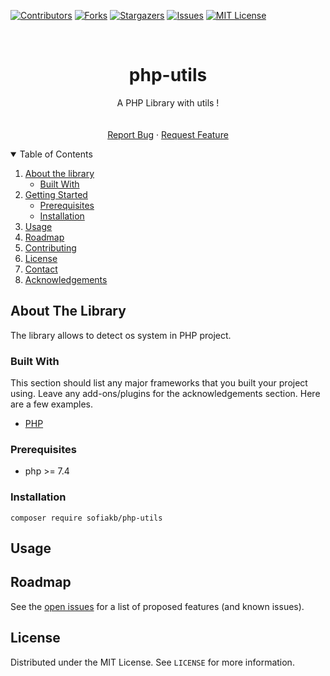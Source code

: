 [![Contributors][contributors-shield]][contributors-url]
[![Forks][forks-shield]][forks-url]
[![Stargazers][stars-shield]][stars-url]
[![Issues][issues-shield]][issues-url]
[![MIT License][license-shield]][license-url]

[comment]: <> ([![LinkedIn][linkedin-shield]][linkedin-url])



<!-- PROJECT LOGO -->
<br />
<p align="center">

  <h1 align="center">php-utils</h1>

  <p align="center">
      A PHP Library with utils !
      <br />
      <!--<a href="https://github.com/sofiakb/php-utils"><strong>Explore the docs »</strong></a>-->
      <br />
      <br />
      <a href="https://github.com/sofiakb/php-utils/issues">Report Bug</a>
      ·
      <a href="https://github.com/sofiakb/php-utils/issues">Request Feature</a>
  </p>

</p>



<!-- TABLE OF CONTENTS -->
<details open="open">
  <summary>Table of Contents</summary>
  <ol>
    <li>
      <a href="#about-the-project">About the library</a>
      <ul>
        <li><a href="#built-with">Built With</a></li>
      </ul>
    </li>
    <li>
      <a href="#getting-started">Getting Started</a>
      <ul>
        <li><a href="#prerequisites">Prerequisites</a></li>
        <li><a href="#installation">Installation</a></li>
      </ul>
    </li>
    <li><a href="#usage">Usage</a></li>
    <li><a href="#roadmap">Roadmap</a></li>
    <li><a href="#contributing">Contributing</a></li>
    <li><a href="#license">License</a></li>
    <li><a href="#contact">Contact</a></li>
    <li><a href="#acknowledgements">Acknowledgements</a></li>
  </ol>
</details>



<!-- ABOUT THE PROJECT -->

## About The Library

The library allows to detect os system in PHP project.

### Built With

This section should list any major frameworks that you built your project using. Leave any add-ons/plugins for the
acknowledgements section. Here are a few examples.

* [PHP](https://php.net)

<!-- GETTING STARTED -->

### Prerequisites

- php >= 7.4

### Installation

```shell
composer require sofiakb/php-utils
```

<!-- USAGE EXAMPLES -->

## Usage

[comment]: <> (```php)

[comment]: <> (//use Sofiakb\DetectOS\System;)

[comment]: <> (// Get os with)

[comment]: <> (//$os = System::getOS&#40;&#41;;)

[comment]: <> (// Verify os with)

[comment]: <> (//System::isLinux&#40;&#41;;)

[comment]: <> (//System::isMac&#40;&#41;;)

[comment]: <> (//System::isWindows&#40;&#41;;)

[comment]: <> (```)

<!-- ROADMAP -->

## Roadmap

See the [open issues](https://github.com/sofiakb/php-utils/issues) for a list of proposed features (and known issues).


<!-- LICENSE -->

## License

Distributed under the MIT License. See `LICENSE` for more information.




<!-- MARKDOWN LINKS & IMAGES -->
<!-- https://www.markdownguide.org/basic-syntax/#reference-style-links -->

[contributors-shield]: https://img.shields.io/github/contributors/sofiakb/php-utils.svg?style=for-the-badge

[contributors-url]: https://github.com/sofiakb/php-utils/graphs/contributors

[forks-shield]: https://img.shields.io/github/forks/sofiakb/php-utils.svg?style=for-the-badge

[forks-url]: https://github.com/sofiakb/php-utils/network/members

[stars-shield]: https://img.shields.io/github/stars/sofiakb/php-utils.svg?style=for-the-badge

[stars-url]: https://github.com/sofiakb/php-utils/stargazers

[issues-shield]: https://img.shields.io/github/issues/sofiakb/php-utils.svg?style=for-the-badge

[issues-url]: https://github.com/sofiakb/php-utils/issues

[license-shield]: https://img.shields.io/github/license/sofiakb/php-utils.svg?style=for-the-badge

[license-url]: https://github.com/sofiakb/php-utils/blob/main/LICENSE

[linkedin-shield]: https://img.shields.io/badge/-LinkedIn-black.svg?style=for-the-badge&logo=linkedin&colorB=555

[linkedin-url]: https://www.linkedin.com/in/sofiane-akbly/